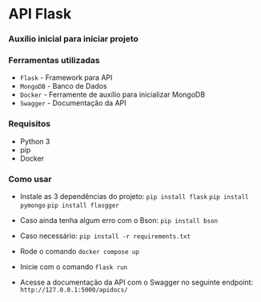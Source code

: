 # API Flask

### Auxílio inicial para iniciar projeto

### Ferramentas utilizadas

- `Flask` - Framework para API
- `MongoDB` - Banco de Dados
- `Docker` - Ferramente de auxílio para inicializar MongoDB
- `Swagger` - Documentação da API

### Requisitos

- Python 3
- pip
- Docker

### Como usar
- Instale as 3 dependências do projeto:
    `pip install flask`
    `pip install pymongo`
    `pip install flasgger`
- Caso ainda tenha algum erro com o Bson: `pip install bson`
- Caso necessário: `pip install -r requirements.txt`

- Rode o comando `docker compose up`

- Inicie com o comando `flask run`

- Acesse a documentação da API com o Swagger no seguinte endpoint:
`http://127.0.0.1:5000/apidocs/`